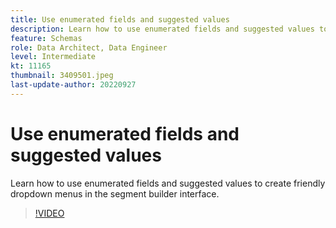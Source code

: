```yaml
---
title: Use enumerated fields and suggested values
description: Learn how to use enumerated fields and suggested values to create friendly dropdown menus in the segment builder interface.
feature: Schemas
role: Data Architect, Data Engineer
level: Intermediate
kt: 11165
thumbnail: 3409501.jpeg
last-update-author: 20220927
---
```


# Use enumerated fields and suggested values

Learn how to use enumerated fields and suggested values to create friendly dropdown menus in the segment builder interface.

>[!VIDEO](https://video.tv.adobe.com/v/3409501/?quality=12&learn=on)
